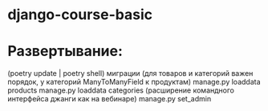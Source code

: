 # django-course-basic

# Развертывание:
(poetry update | poetry shell)
миграции
(для товаров и категорий важен порядок, у категорий ManyToManyField к продуктам)
manage.py loaddata products 
manage.py loaddata categories
(расширение командного интерфейса джанги как на вебинаре)
manage.py set_admin
